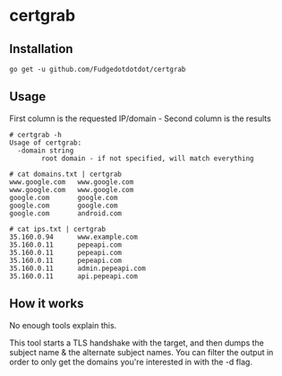 # certgrab

## Installation
`go get -u github.com/Fudgedotdotdot/certgrab`

## Usage
First column is the requested IP/domain - Second column is the results

```console
# certgrab -h
Usage of certgrab:
  -domain string
        root domain - if not specified, will match everything

# cat domains.txt | certgrab
www.google.com   www.google.com
www.google.com   www.google.com
google.com       google.com
google.com       google.com
google.com       android.com

# cat ips.txt | certgrab
35.160.0.94      www.example.com
35.160.0.11      pepeapi.com
35.160.0.11      pepeapi.com
35.160.0.11      pepeapi.com
35.160.0.11      admin.pepeapi.com
35.160.0.11      api.pepeapi.com
```

## How it works
No enough tools explain this.

This tool starts a TLS handshake with the target, and then dumps the subject name
& the alternate subject names. You can filter the output in order to only get
the domains you're interested in with the -d flag.
